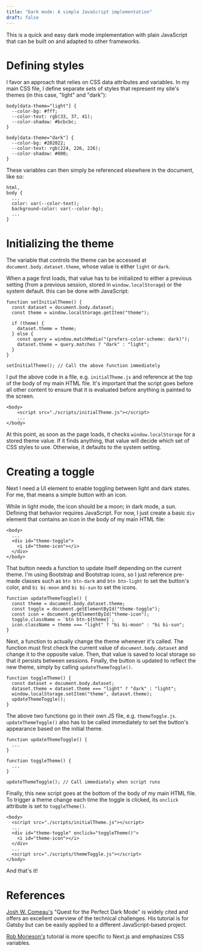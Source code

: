 ```yaml
---
title: "Dark mode: A simple JavaScript implementation"
draft: false
---
```


This is a quick and easy dark mode implementation with plain JavaScript that can be built on and adapted to other frameworks.

# Defining styles

I favor an approach that relies on CSS data attributes and variables. In my main CSS file, I define separate sets of styles that represent my site's themes (in this case, "light" and "dark"):

```
body[data-theme="light"] {
  --color-bg: #fff;
  --color-text: rgb(33, 37, 41);
  --color-shadow: #bcbcbc;
}

body[data-theme="dark"] {
  --color-bg: #202022;
  --color-text: rgb(224, 226, 226);
  --color-shadow: #000;
}
```

These variables can then simply be referenced elsewhere in the document, like so:

```
html,
body {
  ...
  color: var(--color-text);
  background-color: var(--color-bg);
  ...
}
```
# Initializing the theme

The variable that controls the theme can be accessed at `document.body.dataset.theme`, whose value is either `light` or `dark`. 

When a page first loads, that value has to be initialized to either a previous setting (from a previous session, stored in `window.localStorage`) or the system default. this can be done with JavaScript:

```
function setInitialTheme() {
  const dataset = document.body.dataset;
  const theme = window.localStorage.getItem("theme");

  if (theme) {
    dataset.theme = theme;
  } else {
    const query = window.matchMedia("(prefers-color-scheme: dark)");
    dataset.theme = query.matches ? "dark" : "light";
  }
}

setInitialTheme(); // Call the above function immediately
```

I put the above code in a file, e.g. `initialTheme.js` and reference at the top of the body of my main HTML file. It's important that the script goes before all other content to ensure that it is evaluated before anything is painted to the screen.

```
<body>
    <script src="./scripts/initialTheme.js"></script>
    ...
</body>
```

At this point, as soon as the page loads, it checks `window.localStorage` for a stored theme value. If it finds anything, that value will decide which set of CSS styles to use. Otherwise, it defaults to the system setting.

# Creating a toggle

Next I need a UI element to enable toggling between light and dark states. For me, that means a simple button with an icon. 

While in light mode, the icon should be a moon; in dark mode, a sun. Defining that behavior requires JavaScript. For now, I just create a basic `div` element that contains an icon in the body of my main HTML file:

```
<body>
  ...
  <div id="theme-toggle">
    <i id="theme-icon"></i>
  </div>
</body>
```

That button needs a function to update itself depending on the current theme. I'm using Bootstrap and Bootstrap icons, so I just reference pre-made classes such as `btn btn-dark` and `btn btn-light` to set the button's color, and `bi bi-moon` and `bi bi-sun` to set the icons.

```
function updateThemeToggle() {
  const theme = document.body.dataset.theme;
  const toggle = document.getElementById("theme-toggle");
  const icon = document.getElementById("theme-icon");
  toggle.className = `btn btn-${theme}`;
  icon.className = theme === "light" ? "bi bi-moon" : "bi bi-sun";
}
```

Next, a function to actually change the theme whenever it's called. The function must first check the current value of `document.body.dataset` and change it to the opposite value. Then, that value is saved to local storage so that it persists between sessions. Finally, the button is updated to reflect the new theme, simply by calling `updateThemeToggle()`.

```
function toggleTheme() {
  const dataset = document.body.dataset;
  dataset.theme = dataset.theme === "light" ? "dark" : "light";
  window.localStorage.setItem("theme", dataset.theme);
  updateThemeToggle();
}
```

The above two functions go in their own JS file, e.g. `themeToggle.js`. `updateThemeToggle()` also has to be called immediately to set the button's appearance based on the initial theme.

```
function updateThemeToggle() {
  ...
}

function toggleTheme() {
  ...
}

updateThemeToggle(); // Call immediately when script runs
```

Finally, this new script goes at the bottom of the body of my main HTML file. To trigger a theme change each time the toggle is clicked, its `onclick` attribute is set to `toggleTheme()`.

```
<body>
  <script src="./scripts/initialTheme.js"></script>
  ...
  <div id="theme-toggle" onclick="toggleTheme()">
    <i id="theme-icon"></i>
  </div>
  ...
  <script src="./scripts/themeToggle.js"></script>
</body>
```

And that's it!

# References

[Josh W. Comeau's](https://www.joshwcomeau.com/react/dark-mode/) "Quest for the Perfect Dark Mode" is widely cited and offers an excellent overview of the technical challenges. His tutorial is for Gatsby but can be easily applied to a different JavaScript-based project. 

[Rob Morieson's](https://electricanimals.com/articles/next-js-dark-mode-toggle) tutorial is more specific to Next.js and emphasizes CSS variables.